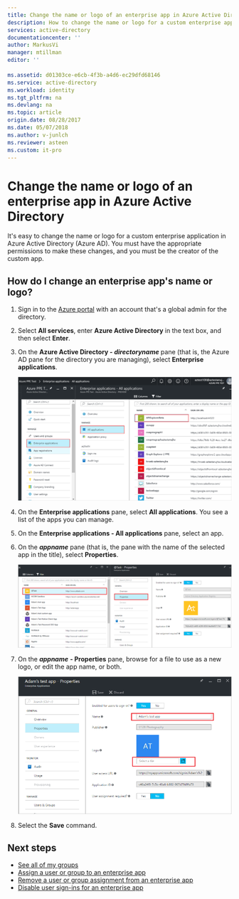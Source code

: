 ```yaml
---
title: Change the name or logo of an enterprise app in Azure Active Directory | Microsoft Docs
description: How to change the name or logo for a custom enterprise app in Azure Active Directory
services: active-directory
documentationcenter: ''
author: MarkusVi
manager: mtillman
editor: ''

ms.assetid: d01303ce-e6cb-4f3b-a4d6-ec29dfd68146
ms.service: active-directory
ms.workload: identity
ms.tgt_pltfrm: na
ms.devlang: na
ms.topic: article
origin.date: 08/28/2017
ms.date: 05/07/2018
ms.author: v-junlch
ms.reviewer: asteen
ms.custom: it-pro
---
```

# Change the name or logo of an enterprise app in Azure Active Directory
It's easy to change the name or logo for a custom enterprise application in Azure Active Directory (Azure AD). You must have the appropriate permissions to make these changes, and you must be the creator of the custom app.

## How do I change an enterprise app's name or logo?
1. Sign in to the [Azure portal](https://portal.azure.cn) with an account that's a global admin for the directory.
2. Select **All services**, enter **Azure Active Directory** in the text box, and then select **Enter**.
3. On the **Azure Active Directory - *directoryname*** pane (that is, the Azure AD pane for the directory you are managing), select **Enterprise applications**.

    ![Opening Enterprise apps](./media/active-directory-coreapps-change-app-logo-azure-portal/open-enterprise-apps.png)
4. On the **Enterprise applications** pane, select **All applications**. You see a list of the apps you can manage.
5. On the **Enterprise applications - All applications** pane, select an app.
6. On the ***appname*** pane (that is, the pane with the name of the selected app in the title), select **Properties**.

    ![Selecting the properties command](./media/active-directory-coreapps-change-app-logo-azure-portal/select-app.png)
7. On the ***appname*** **- Properties** pane, browse for a file to use as a new logo, or edit the app name, or both.

    ![Changing the app logo or nameproperties command](./media/active-directory-coreapps-change-app-logo-azure-portal/change-logo.png)
8. Select the **Save** command.

## Next steps
- [See all of my groups](active-directory-groups-view-azure-portal.md)
- [Assign a user or group to an enterprise app](active-directory-coreapps-assign-user-azure-portal.md)
- [Remove a user or group assignment from an enterprise app](active-directory-coreapps-remove-assignment-azure-portal.md)
- [Disable user sign-ins for an enterprise app](active-directory-coreapps-disable-app-azure-portal.md)

<!-- Update_Description: update metedata properties -->